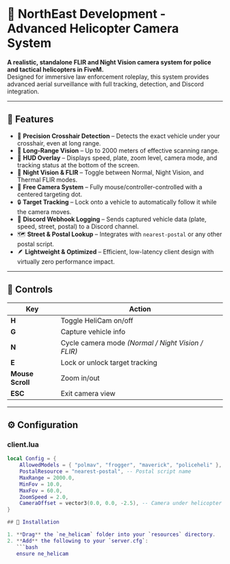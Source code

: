 # 📸 NorthEast Development - Advanced Helicopter Camera System

**A realistic, standalone FLIR and Night Vision camera system for police and tactical helicopters in FiveM.**  
Designed for immersive law enforcement roleplay, this system provides advanced aerial surveillance with full tracking, detection, and Discord integration.

---

## 🚀 Features

- 🎯 **Precision Crosshair Detection** – Detects the exact vehicle under your crosshair, even at long range.  
- 🔭 **Long-Range Vision** – Up to 2000 meters of effective scanning range.  
- 🧭 **HUD Overlay** – Displays speed, plate, zoom level, camera mode, and tracking status at the bottom of the screen.  
- 🌙 **Night Vision & FLIR** – Toggle between Normal, Night Vision, and Thermal FLIR modes.  
- 🎥 **Free Camera System** – Fully mouse/controller-controlled with a centered targeting dot.  
- 🔒 **Target Tracking** – Lock onto a vehicle to automatically follow it while the camera moves.  
- 📡 **Discord Webhook Logging** – Sends captured vehicle data (plate, speed, street, postal) to a Discord channel.  
- 🗺️ **Street & Postal Lookup** – Integrates with `nearest-postal` or any other postal script.  
- 🪶 **Lightweight & Optimized** – Efficient, low-latency client design with virtually zero performance impact.  

---

## 🧠 Controls

| Key | Action |
|-----|--------|
| **H** | Toggle HeliCam on/off |
| **G** | Capture vehicle info |
| **N** | Cycle camera mode *(Normal / Night Vision / FLIR)* |
| **E** | Lock or unlock target tracking |
| **Mouse Scroll** | Zoom in/out |
| **ESC** | Exit camera view |

---

## ⚙️ Configuration

### client.lua
```lua
local Config = {
    AllowedModels = { "polmav", "frogger", "maverick", "policeheli" },
    PostalResource = "nearest-postal", -- Postal script name
    MaxRange = 2000.0,
    MinFov = 10.0,
    MaxFov = 60.0,
    ZoomSpeed = 2.0,
    CameraOffset = vector3(0.0, 0.0, -2.5), -- Camera under helicopter
}

## 🧰 Installation

1. **Drag** the `ne_helicam` folder into your `resources` directory.  
2. **Add** the following to your `server.cfg`:
   ```bash
   ensure ne_helicam